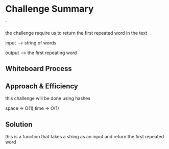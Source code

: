 # Challenge Summary
<!-- Description of the challenge -->`
the challenge require us to return the first repeated word in the text 

input --> string of words

output --> the first repeating word

## Whiteboard Process
<!-- Embedded whiteboard image -->



## Approach & Efficiency
<!-- What approach did you take? Why? What is the Big O space/time for this approach? -->
this challenge will be done using hashes 

space => O(1)
time => O(1)

## Solution
<!-- Show how to run your code, and examples of it in action -->
this is a function that takes a string as an input and return the first repeated word
